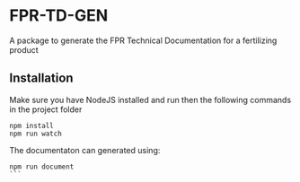 # FPR-TD-GEN

A package to generate the FPR Technical Documentation for a fertilizing product

## Installation
Make sure you have NodeJS installed and run then the following commands in the project folder
```
npm install
npm run watch

```
The documentaton can generated using:
````
npm run document
```

